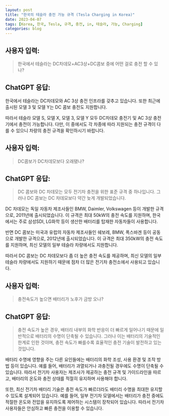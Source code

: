 ```yaml
---
layout: post
title: "한국의 테슬라 충전 가능 규격 (Tesla Charging in Korea)"
date: 2023-04-07
tags: [Korea, 한국, Tesla, 규격, 충전, in, 테슬라, 가능, Charging]
categories: blog
---
```


## 사용자 입력:
> 한국에서 테슬라는 DC차데모+AC3상+DC콤보 중에 어떤 걸로 충전 할 수 있나?

## ChatGPT 응답:
> 

한국에서 테슬라는 DC차데모와 AC 3상 충전 인프라를 갖추고 있습니다. 또한 최근에 출시된 모델 3 및 모델 Y는 DC 콤보 충전도 지원합니다.

따라서 테슬라 모델 S, 모델 X, 모델 3, 모델 Y 모두 DC차데모 충전기 및 AC 3상 충전기에서 충전이 가능합니다. 다만, 이 중에서도 각 차종에 따라 지원되는 충전 규격이 다를 수 있으니 차량의 충전 규격을 확인하시기 바랍니다.

## 사용자 입력:
> DC콤보가 DC차데모보다 오래됐나?

## ChatGPT 응답:
> DC 콤보와 DC 차데모는 모두 전기차 충전을 위한 표준 규격 중 하나입니다. 그러나 DC 콤보는 DC 차데모보다 약간 늦게 개발되었습니다.

DC 차데모는 독일 자동차 제조사들인 BMW, Daimler, Volkswagen 등이 개발한 규격으로, 2011년에 출시되었습니다. 이 규격은 최대 50kW의 충전 속도를 지원하며, 한국에서는 주로 삼성SDI, LG화학 등이 생산한 배터리를 탑재한 자동차들이 사용합니다.

반면 DC 콤보는 미국과 유럽의 자동차 제조사들인 쉐보레, BMW, 폭스바겐 등이 공동으로 개발한 규격으로, 2012년에 출시되었습니다. 이 규격은 최대 350kW의 충전 속도를 지원하며, 최신 모델의 일부 테슬라 차량에서도 지원합니다.

따라서 DC 콤보는 DC 차데모보다 좀 더 높은 충전 속도를 제공하며, 최신 모델의 일부 테슬라 차량에서도 지원하기 때문에 점차 더 많은 전기차 충전소에서 사용되고 있습니다.

## 사용자 입력:
> 충전속도가 높으면 배터리가 노후가 금방 오나?

## ChatGPT 응답:
> 충전 속도가 높은 경우, 배터리 내부의 화학 반응이 더 빠르게 일어나기 때문에 일반적으로 배터리의 수명이 단축될 수 있습니다. 그러나 이는 배터리의 기술적인 한계로 인한 것이며, 충전 속도가 빠를수록 효율적인 충전 기술이 발전하고 있는 것입니다.

배터리 수명에 영향을 주는 다른 요인들에는 배터리의 화학 조성, 사용 환경 및 조작 방법 등이 있습니다. 예를 들어, 배터리가 과열되거나 과충전될 경우에도 수명이 단축될 수 있습니다. 따라서 전기차 사용자는 제조사가 제공하는 충전 규격 및 가이드라인을 따르고, 배터리의 온도와 충전 상태를 적절히 유지하며 사용해야 합니다.

또한, 최신 전기차 배터리 기술은 충전 속도가 빠르더라도 배터리 수명을 최대한 유지할 수 있도록 설계되어 있습니다. 예를 들어, 일부 전기차 모델에서는 배터리가 충전 중에도 적절한 온도와 전압을 유지하도록 제어하는 시스템이 장착되어 있습니다. 따라서 전기차 사용자들은 안심하고 빠른 충전을 이용할 수 있습니다.

